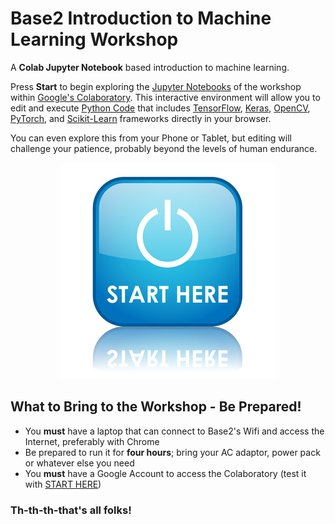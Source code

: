 # Base2 Introduction to Machine Learning Workshop

A **Colab Jupyter Notebook** based introduction to machine learning.

Press **Start** to begin exploring the [Jupyter Notebooks](https://jupyter.org/) of the workshop within [Google's Colaboratory](https://colab.research.google.com/notebooks/welcome.ipynb).  This interactive environment will allow you to edit and execute [Python Code](https://machinelearningmastery.com/machine-learning-in-python-step-by-step/) that includes [TensorFlow](https://www.tensorflow.org/), [Keras](https://keras.io/), [OpenCV](https://opencv-python-tutroals.readthedocs.io/en/latest/py_tutorials/py_tutorials.html), [PyTorch](https://pytorch.org/), and [Scikit-Learn](https://scikit-learn.org/stable/) frameworks directly in your browser.

You can even explore this from your Phone or Tablet, but editing will challenge your patience, probably beyond the levels of human endurance.

<p align="center">
    <!-- the only alignment that works for images in Github is the deprecated paragraph alignment. -->
    <a href="https://colab.research.google.com/github/jfogarty/machine-learning-intro-workshop/blob/master/master.ipynb">
      <img src="./images/start-here.jpg" />
    </a>
</p>

## What to Bring to the Workshop - Be Prepared!

- You **must** have a laptop that can connect to Base2's Wifi and access the Internet, preferably with Chrome
- Be prepared to run it for **four hours**; bring your AC adaptor, power pack or whatever else you need
- You **must** have a Google Account to access the Colaboratory (test it with [START HERE](https://colab.research.google.com/github/jfogarty/machine-learning-intro-workshop/blob/master/master.ipynb))

### Th-th-th-that's all folks!